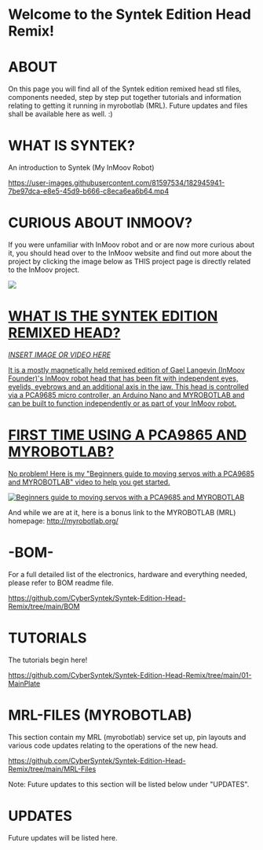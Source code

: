 Welcome to the Syntek Edition Head Remix!
=

ABOUT
=
On this page you will find all of the Syntek edition remixed head stl files, components needed, step by step put together tutorials and information relating to getting it running in myrobotlab (MRL). Future updates and files shall be available here as well. :)

WHAT IS SYNTEK?
=
An introduction to Syntek (My InMoov Robot)

https://user-images.githubusercontent.com/81597534/182945941-7be97dca-e8e5-45d9-b666-c8eca6ea6b64.mp4

CURIOUS ABOUT INMOOV?
= 
If you were unfamiliar with InMoov robot and or are now more curious about it, you should head over to the InMoov website and find out more about the project  by clicking the image below as THIS project page is directly related to the InMoov project. 

<a href="https://www.inmoov.fr" />
<img src="https://user-images.githubusercontent.com/81597534/182956653-22bd5be5-dd2f-44b9-a1f5-d61002d9dd43.PNG" />

WHAT IS THE SYNTEK EDITION REMIXED HEAD?
= 
*INSERT IMAGE OR VIDEO HERE* 

It is a mostly magnetically held remixed edition of Gael Langevin (InMoov Founder)'s InMoov robot head that has been fit with independent eyes, eyelids, eyebrows and an additional axis in the jaw. This head is controlled via a PCA9685 micro controller, an Arduino Nano and MYROBOTLAB and can be built to function independently or as part of your InMoov robot. 

FIRST TIME USING A PCA9865 AND MYROBOTLAB?
=
No problem! Here is my "Beginners guide to moving servos with a PCA9685 and MYROBOTLAB" video to help you get started.

[![Beginners guide to moving servos with a PCA9685 and MYROBOTLAB](https://user-images.githubusercontent.com/81597534/182962139-453537c9-c836-4992-8144-bc1f8d35aa70.jpg)](https://youtu.be/unIUJA24uBI  "Beginners guide to moving servos with a PCA9685 and MYROBOTLAB")

And while we are at it, here is a bonus link to the MYROBOTLAB (MRL) homepage: http://myrobotlab.org/

-BOM- 
=
For a full detailed list of the electronics, hardware and everything needed, please refer to BOM readme file. 

https://github.com/CyberSyntek/Syntek-Edition-Head-Remix/tree/main/BOM

TUTORIALS
= 
The tutorials begin here!

https://github.com/CyberSyntek/Syntek-Edition-Head-Remix/tree/main/01-MainPlate

MRL-FILES (MYROBOTLAB)
=
This section contain my MRL (myrobotlab) service set up, pin layouts and various code updates relating to the operations of the new head.

https://github.com/CyberSyntek/Syntek-Edition-Head-Remix/tree/main/MRL-Files

Note: Future updates to this section will be listed below under "UPDATES". 

UPDATES
= 
Future updates will be listed here. 
